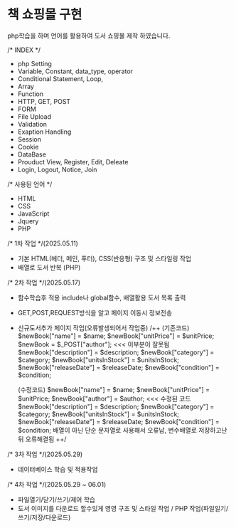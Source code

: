 # 책 쇼핑몰 구현
php학습을 하며 언어를 활용하여 도서 쇼핑몰 제작 하였습니다.

/* INDEX */
- php Setting
- Variable, Constant, data_type, operator
- Conditional Statement, Loop,
- Array
- Function
- HTTP, GET, POST
- FORM
- File Upload
- Validation
- Exaption Handling
- Session
- Cookie
- DataBase
- Prouduct View, Register, Edit, Deleate
- Login, Logout, Notice, Join


/* 사용된 언어 */
- HTML
- CSS
- JavaScript
- Jquery
- PHP


/* 1차 작업 */(2025.05.11)
- 기본 HTML(헤더, 메인, 푸터), CSS(반응형) 구조 및 스타일링 작업
- 배열로 도서 반복 (PHP)


/* 2차 작업 */(2025.05.17)
- 함수학습후 적용 include나 global함수, 배열활용 도서 목록 출력
- GET,POST,REQUEST방식을 알고 페이지 이동시 정보전송
- 신규도서추가 페이지 작업(오류발생되어서 작업중)
/++
    (기존코드)
    $newBook["name"] = $name;
    $newBook["unitPrice"] = $unitPrice;
    $newBook = $_POST["author"];   <<< 이부분이 잘못됨
    $newBook["description"] = $description;
    $newBook["category"] = $category;
    $newBook["unitsInStock"] = $unitsInStock;
    $newBook["releaseDate"] = $releaseDate;
    $newBook["condition"] = $condition;

   (수정코드)
    $newBook["name"] = $name;
    $newBook["unitPrice"] = $unitPrice;
    $newBook["author"] = $author; <<< 수정된 코드
    $newBook["description"] = $description;
    $newBook["category"] = $category;
    $newBook["unitsInStock"] = $unitsInStock;
    $newBook["releaseDate"] = $releaseDate;
    $newBook["condition"] = $condition;
배열이 아닌 단순 문자열로 사용해서 오류남, 변수배열로 저장하고난뒤 오류해결됨
++/


/* 3차 작업 */(2025.05.29)
- 데이터베이스 학습 및 적용작업

/* 4차 작업 */(2025.05.29 ~ 06.01)
- 파일열기/닫기/쓰기/제어 학습
- 도서 이미지를 다운로드 할수있게 영영 구조 및 스타일 작업 / PHP 작업(파일일기/쓰기/저장/다운로드)

